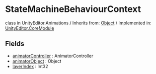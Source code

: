 # StateMachineBehaviourContext
class in UnityEditor.Animations
 / Inherits from: <a href="https://docs.unity3d.com/6000.0/Documentation/ScriptReference/Object.html" target="_blank">Object</a> / Implemented in: <a href="https://docs.unity3d.com/6000.0/Documentation/ScriptReference/UnityEditor.CoreModule.html" target="_blank">UnityEditor.CoreModule</a>
## Fields
- <a href="https://docs.unity3d.com/6000.0/Documentation/ScriptReference/StateMachineBehaviourContext-animatorController.html" target="_blank">animatorController</a> : AnimatorController
- <a href="https://docs.unity3d.com/6000.0/Documentation/ScriptReference/StateMachineBehaviourContext-animatorObject.html" target="_blank">animatorObject</a> : Object
- <a href="https://docs.unity3d.com/6000.0/Documentation/ScriptReference/StateMachineBehaviourContext-layerIndex.html" target="_blank">layerIndex</a> : Int32
